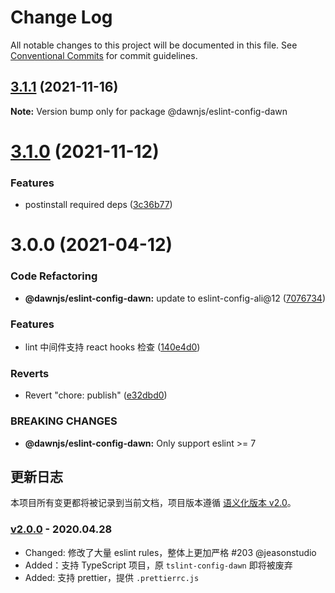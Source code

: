 # Change Log

All notable changes to this project will be documented in this file.
See [Conventional Commits](https://conventionalcommits.org) for commit guidelines.

## [3.1.1](https://github.com/alibaba/dawn/compare/@dawnjs/eslint-config-dawn@3.1.0...@dawnjs/eslint-config-dawn@3.1.1) (2021-11-16)

**Note:** Version bump only for package @dawnjs/eslint-config-dawn

# [3.1.0](https://github.com/alibaba/dawn/compare/@dawnjs/eslint-config-dawn@3.0.0...@dawnjs/eslint-config-dawn@3.1.0) (2021-11-12)

### Features

- postinstall required deps ([3c36b77](https://github.com/alibaba/dawn/commit/3c36b7733396952c89e887321f5d9f3d89641df3))

# 3.0.0 (2021-04-12)

### Code Refactoring

- **@dawnjs/eslint-config-dawn:** update to eslint-config-ali@12 ([7076734](https://github.com/alibaba/dawn/commit/707673406cf6987d21cb91d9a4abccf3e7e3bccd))

### Features

- lint 中间件支持 react hooks 检查 ([140e4d0](https://github.com/alibaba/dawn/commit/140e4d0b79467d129996cbb2ff5e33c987f23cbc))

### Reverts

- Revert "chore: publish" ([e32dbd0](https://github.com/alibaba/dawn/commit/e32dbd0d9aa3f3b76e6e707504840c1b7e8c0705))

### BREAKING CHANGES

- **@dawnjs/eslint-config-dawn:** Only support eslint >= 7

## 更新日志

本项目所有变更都将被记录到当前文档，项目版本遵循 [语义化版本 v2.0](https://semver.org/lang/zh-CN/)。

### [v2.0.0](#) - 2020.04.28

- Changed: 修改了大量 eslint rules，整体上更加严格 #203 @jeasonstudio
- Added：支持 TypeScript 项目，原 `tslint-config-dawn` 即将被废弃
- Added: 支持 prettier，提供 `.prettierrc.js`
